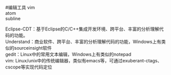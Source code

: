 #编辑工具
vim <br>
atom <br>
subline


Eclipse-CDT：基于Eclipse的C/C++集成开发环境、跨平台、丰富的分析理解代码的功能。<br>
Understand：商业软件、跨平台、丰富的分析理解代码的功能，Windows上有类似的sourceinsight软件 <br>
gedit：Linux中的常用文本编辑，Windows上有类似的notepad <br>
vim: Linux/unix中的传统编辑器，类似有emacs等，可通过exuberant-ctags、cscope等实现代码定位 <br>